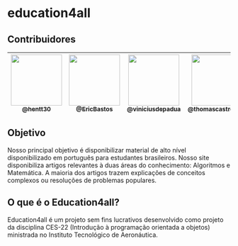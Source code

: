 # education4all

## Contribuidores

| [<img src="https://avatars.githubusercontent.com/u/47227182?v=4" width="115"><br><sub>@hentt30</sub>](https://github.com/hentt30) | [<img src="https://avatars.githubusercontent.com/u/39353585?v=4" width="115"><br><sub>@EricBastos</sub>](https://github.com/EricBastos) | [<img src="https://avatars.githubusercontent.com/u/54459541?v=4" width="115"><br><sub>@viniciusdepadua</sub>](https://github.com/viniciusdepadua) | [<img src="https://avatars.githubusercontent.com/u/80851723?v=4" width="115"><br><sub>@thomascastroneto</sub>](https://github.com/thomascastroneto) | [<img src="https://avatars.githubusercontent.com/u/80795462?v=4" width="115"><br><sub>@EnzoVargasM</sub>](https://github.com/EnzoVargasM) | [<img src="https://avatars.githubusercontent.com/u/42848419?v=4" width="115"><br><sub>@DueJieWan</sub>](https://github.com/DueJieWan) |
|:-:|:-:|:-:|:-:|:-:|:-:|

## Objetivo
Nosso principal objetivo é disponibilizar material de alto nível disponibilizado em português para estudantes brasileiros. Nosso site disponibiliza artigos relevantes à duas áreas do conhecimento: Algoritmos e Matemática. A maioria dos artigos trazem explicações de conceitos complexos ou resoluções de problemas populares.

## O que é o Education4all?
Education4all é um projeto sem fins lucrativos desenvolvido como projeto da disciplina CES-22 (Introdução à programação orientada a objetos) ministrada no Instituto Tecnológico de Aeronáutica.